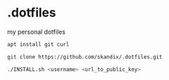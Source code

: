 # .dotfiles
my personal dotfiles

```bash
apt install git curl

git clone https://github.com/skandix/.dotfiles.git

./INSTALL.sh <username> <url_to_public_key>

```
